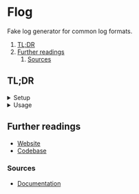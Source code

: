 # Flog

Fake log generator for common log formats.

1. [TL;DR](#tldr)
1. [Further readings](#further-readings)
   1. [Sources](#sources)

## TL;DR

<details>
  <summary>Setup</summary>

```sh
go install 'github.com/mingrammer/flog'
docker run --rm -it 'mingrammer/flog'
brew install 'mingrammer/flog/flog'
```

</details>

<details>
  <summary>Usage</summary>

```sh
# Generate 1000 lines of logs to stdout.
flog

# Generate 200 lines of logs to stdout.
# Wait 1s for each line.
flog -n '200' -d '1'
flog --number '200' --delay '1s'

# Generate a single log file with 1000 lines of logs.
# Overwrite existing log files.
flog -t 'log' -w
flog --type 'log' --overwrite

# Generate a single gzipped log file with 3000 lines.
flog -t 'gz' -o 'log.gz' -n '3000'
flog --type 'gz' --output 'log.gz' --number '3000'

# Generate up to 10MB of logs.
# Split logs in files every 1MB.
# Use the 'apache combined' format.
flog -t 'log' -f 'apache_combined' -o 'web/log/apache.log' -b '10485760' -p '1048576'
flog --type 'log' --format 'apache_combined' --output 'web/log/apache.log' --bytes '10485760' --split-by '1048576'

# Generate logs in the rfc3164 format until killed.
flog -f 'rfc3164' -l
flog --format 'rfc3164' --loop
```

</details>

<!-- Uncomment if used
<details>
  <summary>Real world use cases</summary>

```sh
```

</details>
-->

## Further readings

- [Website]
- [Codebase]

### Sources

- [Documentation]

<!--
  Reference
  ═╬═Time══
  -->

<!-- In-article sections -->
<!-- Knowledge base -->
<!-- Files -->
<!-- Upstream -->
[codebase]: https://github.com/mingrammer/flog
[documentation]: https://website/docs/
[website]: https://website/

<!-- Others -->
